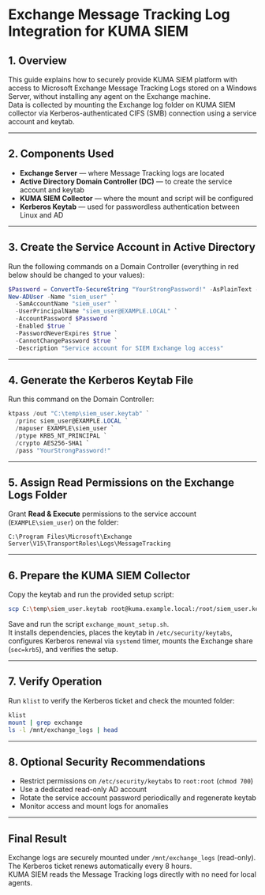 # Exchange Message Tracking Log Integration for KUMA SIEM

## 1. Overview
This guide explains how to securely provide KUMA SIEM platform with access to Microsoft Exchange Message Tracking Logs stored on a Windows Server, without installing any agent on the Exchange machine.  
Data is collected by mounting the Exchange log folder on KUMA SIEM collector via Kerberos-authenticated CIFS (SMB) connection using a service account and keytab.

---

## 2. Components Used
- **Exchange Server** — where Message Tracking logs are located  
- **Active Directory Domain Controller (DC)** — to create the service account and keytab  
- **KUMA SIEM Collector** — where the mount and script will be configured  
- **Kerberos Keytab** — used for passwordless authentication between Linux and AD

---

## 3. Create the Service Account in Active Directory
Run the following commands on a Domain Controller (everything in red below should be changed to your values):

```powershell
$Password = ConvertTo-SecureString "YourStrongPassword!" -AsPlainText -Force
New-ADUser -Name "siem_user" `
  -SamAccountName "siem_user" `
  -UserPrincipalName "siem_user@EXAMPLE.LOCAL" `
  -AccountPassword $Password `
  -Enabled $true `
  -PasswordNeverExpires $true `
  -CannotChangePassword $true `
  -Description "Service account for SIEM Exchange log access"
```

---

## 4. Generate the Kerberos Keytab File
Run this command on the Domain Controller:

```powershell
ktpass /out "C:\temp\siem_user.keytab" `
  /princ siem_user@EXAMPLE.LOCAL `
  /mapuser EXAMPLE\siem_user `
  /ptype KRB5_NT_PRINCIPAL `
  /crypto AES256-SHA1 `
  /pass "YourStrongPassword!"
```

---

## 5. Assign Read Permissions on the Exchange Logs Folder
Grant **Read & Execute** permissions to the service account (`EXAMPLE\siem_user`) on the folder:

```
C:\Program Files\Microsoft\Exchange Server\V15\TransportRoles\Logs\MessageTracking
```

---

## 6. Prepare the KUMA SIEM Collector
Copy the keytab and run the provided setup script:

```bash
scp C:\temp\siem_user.keytab root@kuma.example.local:/root/siem_user.keytab
```

Save and run the script `exchange_mount_setup.sh`.  
It installs dependencies, places the keytab in `/etc/security/keytabs`, configures Kerberos renewal via `systemd` timer, mounts the Exchange share (`sec=krb5`), and verifies the setup.

---

## 7. Verify Operation
Run `klist` to verify the Kerberos ticket and check the mounted folder:

```bash
klist
mount | grep exchange
ls -l /mnt/exchange_logs | head
```

---

## 8. Optional Security Recommendations
- Restrict permissions on `/etc/security/keytabs` to `root:root` (`chmod 700`)  
- Use a dedicated read-only AD account  
- Rotate the service account password periodically and regenerate keytab  
- Monitor access and mount logs for anomalies

---

## Final Result
Exchange logs are securely mounted under `/mnt/exchange_logs` (read-only).  
The Kerberos ticket renews automatically every 8 hours.  
KUMA SIEM reads the Message Tracking logs directly with no need for local agents.
